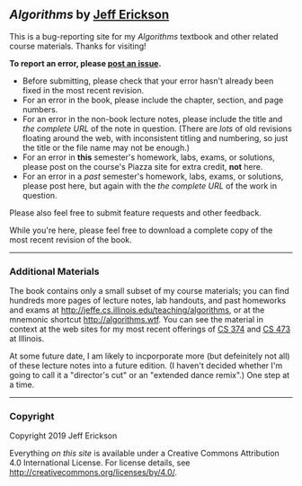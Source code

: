 ## _Algorithms_ by [Jeff Erickson](http://jeffe.cs.illinois.edu)

This is a bug-reporting site for my _Algorithms_ textbook and other related course materials.  Thanks for visiting!

**To report an error, please [post an issue](https://github.com/jeffgerickson/algorithms/issues).**  
* Before submitting, please check that your error hasn't already been fixed in the most recent revision.
* For an error in the book, please include the chapter, section, and page numbers.
* For an error in the non-book lecture notes, please include the title and *the complete URL* of the note in question.  (There are _lots_ of old revisions floating around the web, with inconsistent titling and numbering, so just the title or the file name may not be enough.)
* For an error in **this** semester's homework, labs, exams, or solutions, please post on the course's Piazza site for extra credit, **not** here.
* For an error in a *past* semester's homework, labs, exams, or solutions, please post here, but again with the *the complete URL* of the work in question.

Please also feel free to submit feature requests and other feedback.

While you're here, please feel free to download a complete copy of the most recent revision of the book.

---
### Additional Materials

The book contains only a small subset of my course materials; you can find hundreds more pages of lecture notes, lab handouts, and past homeworks and exams at  http://jeffe.cs.illinois.edu/teaching/algorithms, or at the mnemonic shortcut http://algorithms.wtf.  You can see the material in context at the web sites for my most recent offerings of [CS 374](https://courses.engr.illinois.edu/cs374/sp2018/A) and [CS 473](https://courses.engr.illinois.edu/cs473/sp2017) at Illinois.

At some future date, I am likely to incporporate more (but defeinitely not all) of these lecture notes into a future edition.  (I haven't decided whether I'm going to call it a "director's cut" or an "extended dance remix".)  One step at a time.

---
### Copyright

Copyright 2019 Jeff Erickson

Everything _on this site_ is available under a Creative Commons Attribution 4.0 International License.
For license details, see http://creativecommons.org/licenses/by/4.0/.
